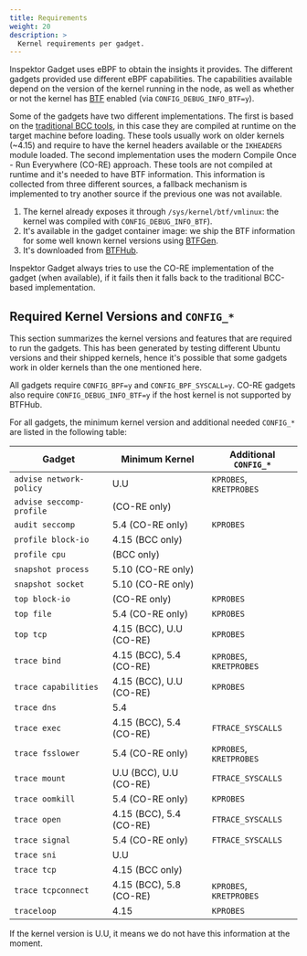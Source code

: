 ```yaml
---
title: Requirements
weight: 20
description: >
  Kernel requirements per gadget.
---
```


Inspektor Gadget uses eBPF to obtain the insights it provides. The
different gadgets provided use different eBPF capabilities.  The
capabilities available depend on the version of the kernel running in the
node, as well as whether or not the kernel has
[BTF](https://www.kernel.org/doc/html/latest/bpf/btf.html) enabled (via
`CONFIG_DEBUG_INFO_BTF=y`).

Some of the gadgets have two different implementations. The first is
based on the [traditional BCC
tools](https://github.com/iovisor/bcc/tree/master/tools), in this case
they are compiled at runtime on the target machine before loading. These
tools usually work on older kernels (~4.15) and require to have the
kernel headers available or the `IKHEADERS` module loaded. The second
implementation uses the modern Compile Once - Run Everywhere (CO-RE)
approach. These tools are not compiled at runtime and it's needed to
have BTF information. This information is collected from three different
sources, a fallback mechanism is implemented to try another source if the
previous one was not available.
1. The kernel already exposes it through `/sys/kernel/btf/vmlinux`: the
   kernel was compiled with `CONFIG_DEBUG_INFO_BTF`).
2. It's available in the gadget container image: we ship the BTF
   information for some well known kernel versions using
   [BTFGen](https://github.com/kinvolk/btfgen).
3. It's downloaded from
   [BTFHub](https://github.com/aquasecurity/btfhub/).

Inspektor Gadget always tries to use the CO-RE implementation of the
gadget (when available), if it fails then it falls back to the
traditional BCC-based implementation.

## Required Kernel Versions and `CONFIG_*`

This section summarizes the kernel versions and features that are required to
run the gadgets. This has been generated by testing different Ubuntu versions
and their shipped kernels, hence it's possible that some gadgets work in older
kernels than the one mentioned here.

All gadgets require `CONFIG_BPF=y` and `CONFIG_BPF_SYSCALL=y`.
CO-RE gadgets also require `CONFIG_DEBUG_INFO_BTF=y` if the host kernel is not
supported by BTFHub.

For all gadgets, the minimum kernel version and additional needed `CONFIG_*` are
listed in the following table:

| Gadget                   | Minimum Kernel          | Additional `CONFIG_*`   |
|--------------------------|-------------------------| ----------------------- |
| `advise network-policy`  | U.U                     | `KPROBES`, `KRETPROBES` |
| `advise seccomp-profile` | (CO-RE only)            |                         |
| `audit seccomp`          | 5.4 (CO-RE only)        | `KPROBES`               |
| `profile block-io`       | 4.15 (BCC only)         |                         |
| `profile cpu`            | (BCC only)              |                         |
| `snapshot process`       | 5.10 (CO-RE only)       |                         |
| `snapshot socket`        | 5.10 (CO-RE only)       |                         |
| `top block-io`           | (CO-RE only)            | `KPROBES`               |
| `top file`               | 5.4 (CO-RE only)        | `KPROBES`               |
| `top tcp`                | 4.15 (BCC), U.U (CO-RE) | `KPROBES`               |
| `trace bind`             | 4.15 (BCC), 5.4 (CO-RE) | `KPROBES`, `KRETPROBES` |
| `trace capabilities`     | 4.15 (BCC), U.U (CO-RE) | `KPROBES`               |
| `trace dns`              | 5.4                     |                         |
| `trace exec`             | 4.15 (BCC), 5.4 (CO-RE) | `FTRACE_SYSCALLS`       |
| `trace fsslower`         | 5.4 (CO-RE only)        | `KPROBES`, `KRETPROBES` |
| `trace mount`            | U.U (BCC), U.U (CO-RE)  | `FTRACE_SYSCALLS`       |
| `trace oomkill`          | 5.4 (CO-RE only)        | `KPROBES`               |
| `trace open`             | 4.15 (BCC), 5.4 (CO-RE) | `FTRACE_SYSCALLS`       |
| `trace signal`           | 5.4 (CO-RE only)        | `FTRACE_SYSCALLS`       |
| `trace sni`              | U.U                     |                         |
| `trace tcp`              | 4.15 (BCC only)         |                         |
| `trace tcpconnect`       | 4.15 (BCC), 5.8 (CO-RE) | `KPROBES`, `KRETPROBES` |
| `traceloop`              | 4.15                    | `KPROBES`               |

If the kernel version is U.U, it means we do not have this information at the
moment.
